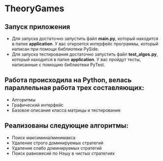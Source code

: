 # TheoryGames
## Запуск приложения
  -  Для запуска достаточно запустить файл **main.py**, который находится в папке **application**. У вас откроется интерфейс программы, который написан при помощи библиотеки PySide. 
  -  Для запуска тестирования достаточно запустить файл **test_algos.py**, который находится в папке **application**. У вас пройдут тесты, написанные с помощию библиотеки PyTest. 
## Работа происходила на Python, велась параллельная работа трех составляющих:
  -  Алгоритмы
  -  Графический интерфейс
  -  Базовое описание класса матрицы и тестирование
## Реализованы следующие алгоритмы:
  -  Поиск максимина/минимакса
  -  Удаление строго доминируемых стратегий
  -  Удаление слабо доминируемых стратегий
  -  Поиск равновесий по Нэшу в чистых стратегиях
